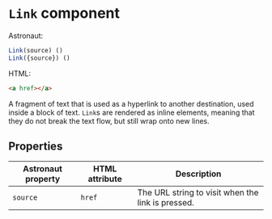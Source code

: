 # `Link` component
Astronaut:
```javascript
Link(source) ()
Link({source}) ()
```

HTML:
```html
<a href></a>
```

A fragment of text that is used as a hyperlink to another destination, used inside a block of text. `Link`s are rendered as inline elements, meaning that they do not break the text flow, but still wrap onto new lines.

## Properties
| Astronaut property | HTML attribute | Description |
|-|-|-|
|`source` | `href` | The URL string to visit when the link is pressed. |